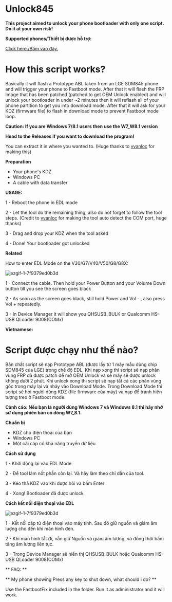 # Unlock845

**This project aimed to unlock your phone bootloader with only one script. Do it at your own risk!**

**Supported phones/Thiết bị được hỗ trợ:** 

[Click here./Bấm vào đây.](https://github.com/log1cs/Unlock845/blob/main/SupportedDevices.md)

# How this script works?

Basically it will flash a Prototype ABL taken from an LGE SDM845 phone and will trigger your phone to Fastboot mode. After that it will flash the FRP Image that has been patched (patched to get OEM Unlock enabled) and will unlock your bootloader in under ~2 minutes then it will reflash all of your phone partition to get you into download mode. After that it will ask for your KDZ (firmware file) to flash in download mode to prevent Fastboot mode loop.

**Caution: If you are Windows 7/8.1 users then use the W7_W8.1 version**



**Head to the Releases if you want to download the program!**

You can extract it in where you wanted to. (Huge thanks to [vvanloc](https://github.com/vvanloc) for making this) 

**Preparation**

- Your phone's KDZ
- Windows PC
- A cable with data transfer

**USAGE:**

1 - Reboot the phone in EDL mode

2 - Let the tool do the remaining thing, also do not forget to follow the tool steps. (Credit to [vvanloc](https://github.com/vvanloc) for making the tool auto detect the COM port, huge thanks)

3 - Drag and drop your KDZ when the tool asked

4 - Done! Your bootloader got unlocked

**Related**

How to enter EDL Mode on the V30/G7/V40/V50/G8/G8X:

![ezgif-1-7f9379ed0b3d](https://user-images.githubusercontent.com/60842977/132087777-a1b574f9-399b-485f-874b-0c536166055b.gif)

1 - Connect the cable. Then hold your Power Button and your Volume Down button till you see the screen goes black

2 - As soon as the screen goes black, still hold Power and Vol - , also press Vol + repeatedly.

3 - In Device Manager it will show you QHSUSB_BULK or Qualcomm HS-USB QLoader 9008(COMx)



**Vietnamese:**

# Script được chạy như thế nào?

Bản chất script sẽ nạp Prototype ABL (được lấy từ 1 máy mẫu dùng chip SDM845 của LGE) trong chế độ EDL. Khi nạp xong thì script sẽ nạp phân vùng FRP đã được patch để mở OEM Unlock và sẽ máy sẽ được unlock không dưới 2 phút. Khi unlock xong thì script sẽ nạp tất cả các phân vùng gốc trong máy lại và nhảy vào Download Mode.
Trong Download Mode thì script sẽ hỏi người dùng KDZ (file firmware của máy) và nạp để tránh hiện tượng treo ở Fastboot mode.

**Cảnh cáo: Nếu bạn là người dùng Windows 7 và Windows 8.1 thì hãy nhớ sử dụng phiên bản có dòng W7_8.1.**

 **Chuẩn bị**

- KDZ cho điện thoại của bạn
- Windows PC
- Một cái cáp có khả năng truyền dữ liệu

**Cách sử dụng**

1 - Khởi động lại vào EDL Mode

2 - Để tool làm nốt phần còn lại. Và hãy làm theo chỉ dẫn của tool.

3 - Kéo thả KDZ vào khi được hỏi và bấm Enter

4 - Xong! Bootloader đã được unlock

**Cách kết nối điện thoại vào EDL**

![ezgif-1-7f9379ed0b3d](https://user-images.githubusercontent.com/60842977/132087777-a1b574f9-399b-485f-874b-0c536166055b.gif)

1 - Kết nối cáp từ điện thoại vào máy tính. Sau đó giữ nguồn và giảm âm lượng cho đến khi màn hình đen.

2 - Khi màn hình tắt đi, vẫn giữ Nguồn và giảm âm lượng, và đồng thời bấm tăng âm lượng liên tục.

3 - Trong Device Manager sẽ hiển thị QHSUSB_BULK hoặc Qualcomm HS-USB QLoader 9008(COMx)


** FAQ: **

** My phone showing Press any key to shut down, what should i do? **

Use the FastbootFix included in the folder. Run it as administrator and it will work.
